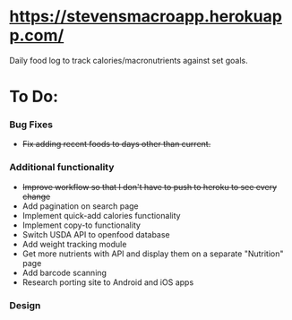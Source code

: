 # https://stevensmacroapp.herokuapp.com/
Daily food log to track calories/macronutrients against set goals.

# To Do:

### Bug Fixes
- ~~Fix adding recent foods to days other than current.~~

### Additional functionality
- ~~Improve workflow so that I don't have to push to heroku to see every change~~
- Add pagination on search page
- Implement quick-add calories functionality
- Implement copy-to functionality
- Switch USDA API to openfood database
- Add weight tracking module
- Get more nutrients with API and display them on a separate "Nutrition" page
- Add barcode scanning
- Research porting site to Android and iOS apps

### Design


